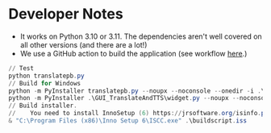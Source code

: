 # Developer Notes

* It works on Python 3.10 or 3.11. The dependencies aren't well covered on all other versions (and there are a lot!)
* We use a GitHub action to build the application (see workflow [here](../.github/workflows/windows-build-release.yml).)&#x20;

```powershell
// Test
python translatepb.py
// Build for Windows
python -m PyInstaller translatepb.py --noupx --noconsole --onedir -i .\assets\translate.ico --clean
python -m PyInstaller .\GUI_TranslateAndTTS\widget.py --noupx --noconsole --name "Configure TranslateAndTTS" --onefile  -i .\assets\configure.ico --clean
// Build installer. 
//    You need to install InnoSetup (6) https://jrsoftware.org/isinfo.php
& "C:\Program Files (x86)\Inno Setup 6\ISCC.exe" .\buildscript.iss
```

